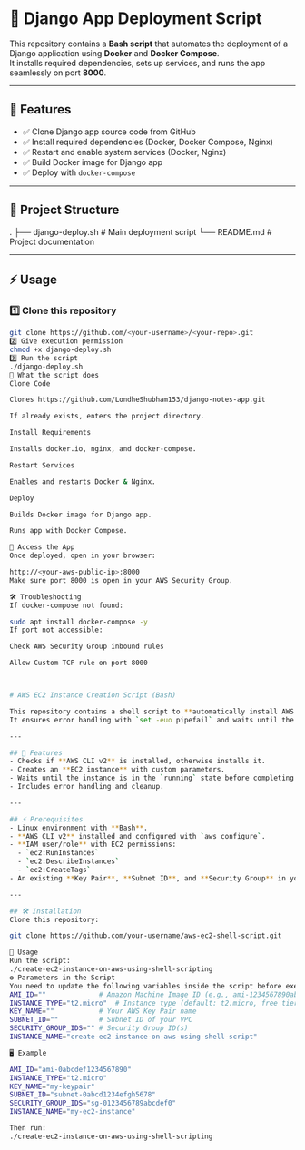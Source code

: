 # 🚀 Django App Deployment Script

This repository contains a **Bash script** that automates the deployment of a Django application using **Docker** and **Docker Compose**.  
It installs required dependencies, sets up services, and runs the app seamlessly on port **8000**.

---

## 📌 Features
- ✅ Clone Django app source code from GitHub  
- ✅ Install required dependencies (Docker, Docker Compose, Nginx)  
- ✅ Restart and enable system services (Docker, Nginx)  
- ✅ Build Docker image for Django app  
- ✅ Deploy with `docker-compose`  

---

## 📂 Project Structure
.
├── django-deploy.sh # Main deployment script
└── README.md # Project documentation

---

## ⚡ Usage

### 1️⃣ Clone this repository
```bash
git clone https://github.com/<your-username>/<your-repo>.git
2️⃣ Give execution permission
chmod +x django-deploy.sh
3️⃣ Run the script
./django-deploy.sh
🐳 What the script does
Clone Code

Clones https://github.com/LondheShubham153/django-notes-app.git

If already exists, enters the project directory.

Install Requirements

Installs docker.io, nginx, and docker-compose.

Restart Services

Enables and restarts Docker & Nginx.

Deploy

Builds Docker image for Django app.

Runs app with Docker Compose.

🔑 Access the App
Once deployed, open in your browser:

http://<your-aws-public-ip>:8000
Make sure port 8000 is open in your AWS Security Group.

🛠️ Troubleshooting
If docker-compose not found:

sudo apt install docker-compose -y
If port not accessible:

Check AWS Security Group inbound rules

Allow Custom TCP rule on port 8000



# AWS EC2 Instance Creation Script (Bash)

This repository contains a shell script to **automatically install AWS CLI (if not installed) and create an EC2 instance** using AWS CLI commands.  
It ensures error handling with `set -euo pipefail` and waits until the instance is in the `running` state.

---

## 📌 Features
- Checks if **AWS CLI v2** is installed, otherwise installs it.
- Creates an **EC2 instance** with custom parameters.
- Waits until the instance is in the `running` state before completing.
- Includes error handling and cleanup.

---

## ⚡ Prerequisites
- Linux environment with **Bash**.
- **AWS CLI v2** installed and configured with `aws configure`.
- **IAM user/role** with EC2 permissions:
  - `ec2:RunInstances`
  - `ec2:DescribeInstances`
  - `ec2:CreateTags`
- An existing **Key Pair**, **Subnet ID**, and **Security Group** in your AWS account.

---

## 🛠️ Installation
Clone this repository:

git clone https://github.com/your-username/aws-ec2-shell-script.git

🚀 Usage
Run the script:
./create-ec2-instance-on-aws-using-shell-scripting
⚙️ Parameters in the Script
You need to update the following variables inside the script before execution:
AMI_ID=""             # Amazon Machine Image ID (e.g., ami-1234567890abcdef0)
INSTANCE_TYPE="t2.micro"  # Instance type (default: t2.micro, free tier eligible)
KEY_NAME=""           # Your AWS Key Pair name
SUBNET_ID=""          # Subnet ID of your VPC
SECURITY_GROUP_IDS="" # Security Group ID(s)
INSTANCE_NAME="create-ec2-instance-on-aws-using-shell-script"

🖥️ Example

AMI_ID="ami-0abcdef1234567890"
INSTANCE_TYPE="t2.micro"
KEY_NAME="my-keypair"
SUBNET_ID="subnet-0abcd1234efgh5678"
SECURITY_GROUP_IDS="sg-0123456789abcdef0"
INSTANCE_NAME="my-ec2-instance"

Then run:
./create-ec2-instance-on-aws-using-shell-scripting
